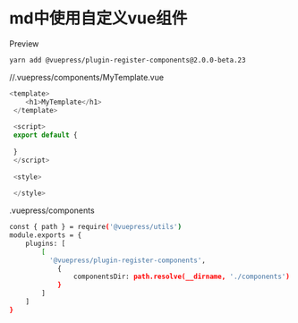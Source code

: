 # md中使用自定义vue组件

Preview
<MyTemplate></MyTemplate>

```bash
yarn add @vuepress/plugin-register-components@2.0.0-beta.23
```

//.vuepress/components/MyTemplate.vue
```javascript
<template>
    <h1>MyTemplate</h1>
 </template>
 
 <script>
 export default {
 
 }
 </script>
 
 <style>
 
 </style>
```
 .vuepress/components
```bash
const { path } = require('@vuepress/utils')
module.exports = {
    plugins: [
        [
          '@vuepress/plugin-register-components',
            {
                componentsDir: path.resolve(__dirname, './components')
            }
        ]
    ]
}
```